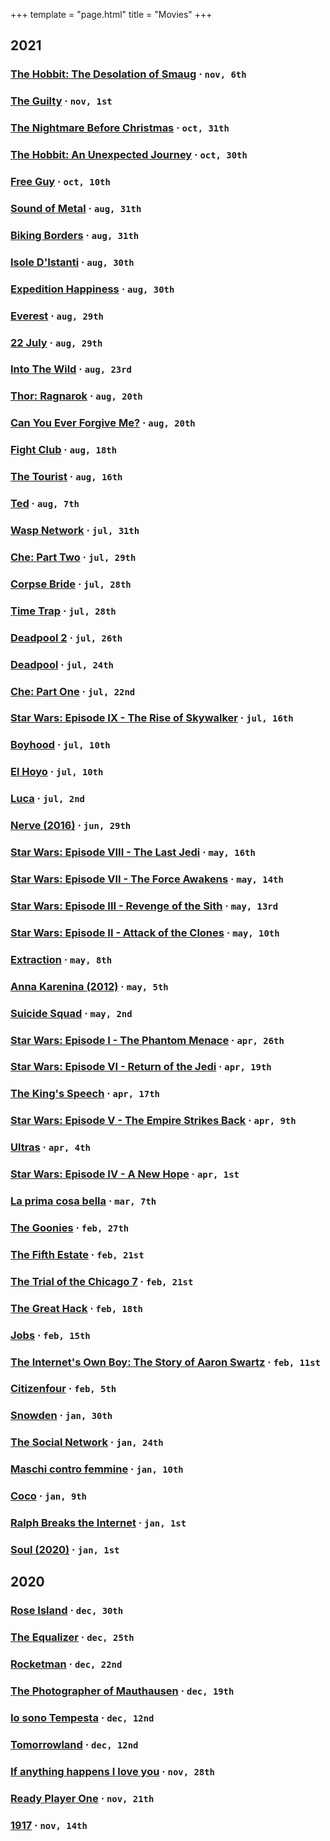 +++
template = "page.html"
title = "Movies"
+++

## 2021
### [The Hobbit: The Desolation of Smaug](https://www.imdb.com/title/tt1170358/) &middot; `nov, 6th`
### [The Guilty](https://www.imdb.com/title/tt9421570/) &middot; `nov, 1st`
### [The Nightmare Before Christmas](https://www.imdb.com/title/tt0107688/) &middot; `oct, 31th`
### [The Hobbit: An Unexpected Journey](https://www.imdb.com/title/tt0903624/) &middot; `oct, 30th`
### [Free Guy](https://www.imdb.com/title/tt6264654/) &middot; `oct, 10th`
### [Sound of Metal](https://www.imdb.com/title/tt5363618/) &middot; `aug, 31th`
### [Biking Borders](https://www.imdb.com/title/tt11188850/) &middot; `aug, 31th`
### [Isole D'Istanti](https://www.imdb.com/title/tt11773504/) &middot; `aug, 30th`
### [Expedition Happiness](https://www.imdb.com/title/tt6688136/) &middot; `aug, 30th`
### [Everest](https://www.imdb.com/title/tt2719848/) &middot; `aug, 29th`
### [22 July](https://www.imdb.com/title/tt7280898/) &middot; `aug, 29th`
### [Into The Wild](https://www.imdb.com/title/tt0758758/) &middot; `aug, 23rd`
### [Thor: Ragnarok](https://www.imdb.com/title/tt3501632/) &middot; `aug, 20th`
### [Can You Ever Forgive Me?](https://www.imdb.com/title/tt4595882/) &middot; `aug, 20th`
### [Fight Club](https://www.imdb.com/title/tt0137523/) &middot; `aug, 18th`
### [The Tourist](https://www.imdb.com/title/tt1243957/) &middot; `aug, 16th`
### [Ted](https://www.imdb.com/title/tt1637725/) &middot; `aug, 7th`
### [Wasp Network](https://www.imdb.com/title/tt6760876/) &middot; `jul, 31th`
### [Che: Part Two](https://www.imdb.com/title/tt0374569/) &middot; `jul, 29th`
### [Corpse Bride](https://www.imdb.com/title/tt0121164/) &middot; `jul, 28th`
### [Time Trap](https://www.imdb.com/title/tt4815122/) &middot; `jul, 28th`
### [Deadpool 2](https://www.imdb.com/title/tt5463162/) &middot; `jul, 26th`
### [Deadpool](https://www.imdb.com/title/tt1431045/) &middot; `jul, 24th`
### [Che: Part One](https://www.imdb.com/title/tt0892255/) &middot; `jul, 22nd`
### [Star Wars: Episode IX - The Rise of Skywalker](https://www.imdb.com/title/tt2527338/) &middot; `jul, 16th`
### [Boyhood](https://www.imdb.com/title/tt1065073/) &middot; `jul, 10th`
### [El Hoyo](https://www.imdb.com/title/tt8228288/) &middot; `jul, 10th`
### [Luca](https://www.imdb.com/title/tt12801262/) &middot; `jul, 2nd`
### [Nerve (2016)](https://www.imdb.com/title/tt3531824/) &middot; `jun, 29th`
### [Star Wars: Episode VIII - The Last Jedi](https://www.imdb.com/title/tt02527336/) &middot; `may, 16th`
### [Star Wars: Episode VII - The Force Awakens](https://www.imdb.com/title/tt2488496/) &middot; `may, 14th`
### [Star Wars: Episode III - Revenge of the Sith](https://www.imdb.com/title/tt0121766/) &middot; `may, 13rd`
### [Star Wars: Episode II - Attack of the Clones](https://www.imdb.com/title/tt0121765/) &middot; `may, 10th`
### [Extraction](https://www.imdb.com/title/tt8936646/) &middot; `may, 8th`
### [Anna Karenina (2012)](https://www.imdb.com/title/tt1781769/) &middot; `may, 5th`
### [Suicide Squad](https://www.imdb.com/title/tt1386697/) &middot; `may, 2nd`
### [Star Wars: Episode I - The Phantom Menace](https://www.imdb.com/title/tt0120915/) &middot; `apr, 26th`
### [Star Wars: Episode VI - Return of the Jedi](https://www.imdb.com/title/tt0086190/) &middot; `apr, 19th`
### [The King's Speech](https://www.imdb.com/title/tt1504320/) &middot; `apr, 17th`
### [Star Wars: Episode V - The Empire Strikes Back](https://www.imdb.com/title/tt0080684/) &middot; `apr, 9th`
### [Ultras](https://www.imdb.com/title/tt10937434/) &middot; `apr, 4th`
### [Star Wars: Episode IV - A New Hope](https://www.imdb.com/title/tt0076759/) &middot; `apr, 1st`
### [La prima cosa bella](https://www.imdb.com/title/tt1467273/) &middot; `mar, 7th`
### [The Goonies](https://www.imdb.com/title/tt0089218/) &middot; `feb, 27th`
### [The Fifth Estate](https://www.imdb.com/title/tt1837703/) &middot; `feb, 21st`
### [The Trial of the Chicago 7](https://www.imdb.com/title/tt1070874/) &middot; `feb, 21st`
### [The Great Hack](https://www.imdb.com/title/tt4736550/) &middot; `feb, 18th`
### [Jobs](https://www.imdb.com/title/tt2357129/) &middot; `feb, 15th`
### [The Internet's Own Boy: The Story of Aaron Swartz](https://www.imdb.com/title/tt3268458/) &middot; `feb, 11st`
### [Citizenfour](https://www.imdb.com/title/tt4044364/) &middot; `feb, 5th`
### [Snowden](https://www.imdb.com/title/tt3774114/) &middot; `jan, 30th`
### [The Social Network](https://www.imdb.com/title/tt1285016/) &middot; `jan, 24th`
### [Maschi contro femmine](https://www.imdb.com/title/tt1680099/) &middot; `jan, 10th`
### [Coco](https://www.imdb.com/title/tt2380307/) &middot; `jan, 9th`
### [Ralph Breaks the Internet](https://www.imdb.com/title/tt5848272/) &middot; `jan, 1st`
### [Soul (2020)](https://www.imdb.com/title/tt2948372/) &middot; `jan, 1st`

## 2020
### [Rose Island](https://www.imdb.com/title/tt10287954/) &middot; `dec, 30th`
### [The Equalizer](https://www.imdb.com/title/tt0455944/) &middot; `dec, 25th`
### [Rocketman](https://www.imdb.com/title/tt2066051/) &middot; `dec, 22nd`
### [The Photographer of Mauthausen](https://www.imdb.com/title/tt6704776/) &middot; `dec, 19th`
### [Io sono Tempesta](https://www.imdb.com/title/tt6917314/) &middot; `dec, 12nd`
### [Tomorrowland](https://www.imdb.com/title/tt1964418/) &middot; `dec, 12nd`
### [If anything happens I love you](https://www.imdb.com/title/tt11768948/) &middot; `nov, 28th`
### [Ready Player One](https://www.imdb.com/title/tt1677720/) &middot; `nov, 21th`
### [1917](https://www.imdb.com/title/tt8579674/) &middot; `nov, 14th`
